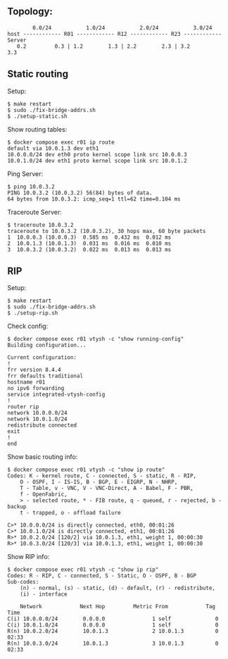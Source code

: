 

## Topology:

            0.0/24           1.0/24           2.0/24           3.0/24
    host ------------ R01 ------------ R12 ------------ R23 ------------ Server
       0.2         0.3 | 1.2        1.3 | 2.2        2.3 | 3.2          3.3


## Static routing

Setup:

    $ make restart
    $ sudo ./fix-bridge-addrs.sh
    $ ./setup-static.sh

Show routing tables:

    $ docker compose exec r01 ip route
    default via 10.0.1.3 dev eth1
    10.0.0.0/24 dev eth0 proto kernel scope link src 10.0.0.3
    10.0.1.0/24 dev eth1 proto kernel scope link src 10.0.1.2

Ping Server:

    $ ping 10.0.3.2
    PING 10.0.3.2 (10.0.3.2) 56(84) bytes of data.
    64 bytes from 10.0.3.2: icmp_seq=1 ttl=62 time=0.104 ms

Traceroute Server:

    $ traceroute 10.0.3.2
    traceroute to 10.0.3.2 (10.0.3.2), 30 hops max, 60 byte packets
    1  10.0.0.3 (10.0.0.3)  0.585 ms  0.432 ms  0.012 ms
    2  10.0.1.3 (10.0.1.3)  0.031 ms  0.016 ms  0.010 ms
    3  10.0.3.2 (10.0.3.2)  0.022 ms  0.013 ms  0.013 ms


## RIP

Setup:

    $ make restart
    $ sudo ./fix-bridge-addrs.sh
    $ ./setup-rip.sh

Check config:

    $ docker compose exec r01 vtysh -c "show running-config"
    Building configuration...

    Current configuration:
    !
    frr version 8.4.4
    frr defaults traditional
    hostname r01
    no ipv6 forwarding
    service integrated-vtysh-config
    !
    router rip
    network 10.0.0.0/24
    network 10.0.1.0/24
    redistribute connected
    exit
    !
    end

Show basic routing info:

    $ docker compose exec r01 vtysh -c "show ip route"
    Codes: K - kernel route, C - connected, S - static, R - RIP,
        O - OSPF, I - IS-IS, B - BGP, E - EIGRP, N - NHRP,
        T - Table, v - VNC, V - VNC-Direct, A - Babel, F - PBR,
        f - OpenFabric,
        > - selected route, * - FIB route, q - queued, r - rejected, b - backup
        t - trapped, o - offload failure

    C>* 10.0.0.0/24 is directly connected, eth0, 00:01:26
    C>* 10.0.1.0/24 is directly connected, eth1, 00:01:26
    R>* 10.0.2.0/24 [120/2] via 10.0.1.3, eth1, weight 1, 00:00:30
    R>* 10.0.3.0/24 [120/3] via 10.0.1.3, eth1, weight 1, 00:00:30

Show RIP info:

    $ docker compose exec r01 vtysh -c "show ip rip"
    Codes: R - RIP, C - connected, S - Static, O - OSPF, B - BGP
    Sub-codes:
        (n) - normal, (s) - static, (d) - default, (r) - redistribute,
        (i) - interface

        Network            Next Hop         Metric From            Tag Time
    C(i) 10.0.0.0/24        0.0.0.0               1 self              0
    C(i) 10.0.1.0/24        0.0.0.0               1 self              0
    R(n) 10.0.2.0/24        10.0.1.3              2 10.0.1.3          0 02:33
    R(n) 10.0.3.0/24        10.0.1.3              3 10.0.1.3          0 02:33
